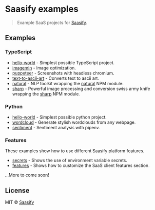 # Saasify examples

> Example SaaS projects for [Saasify](https://saasify.sh).

## Examples

### TypeScript

- [hello-world](./typescript/hello-world) - Simplest possible TypeScript project.
- [imagemin](./typescript/imagemin) - Image optimization.
- [puppeteer](./typescript/puppeteer) - Screenshots with headless chromium.
- [text-to-ascii-art](./typescript/text-to-ascii-art) - Converts text to ascii art.
- [natural](./typescript/natural) - NLP toolkit wrapping the [natural](https://github.com/NaturalNode/natural) NPM module.
- [sharp](./typescript/sharp) - Powerful image processing and conversion swiss army knife wrapping the [sharp](https://github.com/lovell/sharp) NPM module.

### Python

- [hello-world](./python/hello-world) - Simplest possible python project.
- [wordcloud](./python/wordcloud) - Generate stylish wordclouds from any webpage.
- [sentiment](./python/sentiment) - Sentiment analysis with pipenv.

### Features

These examples show how to use different Saasify platform features.

- [secrets](./typescript/secrets) - Shows the use of environment variable secrets.
- [features](./typescript/features) - Shows how to customize the SaaS client features section.

...More to come soon!

## License

MIT © [Saasify](https://saasify.sh)
